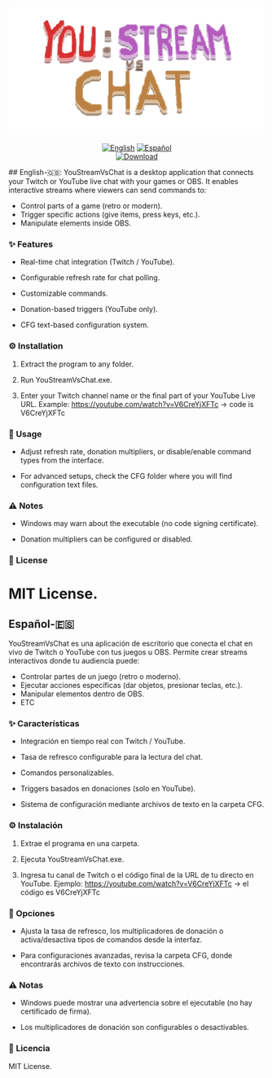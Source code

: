 <div align="center">
  
![ui](/res/Titlegit.png)
  
</div>
<div align="center">
  
[![English](https://img.shields.io/badge/Language-English-blue)](##english-🇬🇧) 
[![Español](https://img.shields.io/badge/Idioma-Español-green)](##español-🇪🇸)  
[![Download](https://img.shields.io/badge/⬇️-Download-red)](https://github.com/tuusuario/youstreamvschat/releases/latest)

</div>
## English-🇬🇧:
YouStreamVsChat is a desktop application that connects your Twitch or YouTube live chat with your games or OBS.
It enables interactive streams where viewers can send commands to:

- Control parts of a game (retro or modern).
- Trigger specific actions (give items, press keys, etc.).
- Manipulate elements inside OBS.

### ✨ Features

- Real-time chat integration (Twitch / YouTube).

- Configurable refresh rate for chat polling.

- Customizable commands.

- Donation-based triggers (YouTube only).

- CFG text-based configuration system.

### ⚙️ Installation

1. Extract the program to any folder.

2. Run YouStreamVsChat.exe.

3. Enter your Twitch channel name or the final part of your YouTube Live URL. Example: https://youtube.com/watch?v=V6CreYjXFTc → code is V6CreYjXFTc

### 🚀 Usage

- Adjust refresh rate, donation multipliers, or disable/enable command types from the interface.

- For advanced setups, check the CFG folder where you will find configuration text files.

### ⚠️ Notes

- Windows may warn about the executable (no code signing certificate).

- Donation multipliers can be configured or disabled.

### 📜 License

MIT License.
=======================================================================
## Español-🇪🇸

YouStreamVsChat es una aplicación de escritorio que conecta el chat en vivo de Twitch o YouTube con tus juegos u OBS.
Permite crear streams interactivos donde tu audiencia puede:

- Controlar partes de un juego (retro o moderno).
- Ejecutar acciones específicas (dar objetos, presionar teclas, etc.).
- Manipular elementos dentro de OBS.
- ETC

### ✨ Características

- Integración en tiempo real con Twitch / YouTube.

- Tasa de refresco configurable para la lectura del chat.

- Comandos personalizables.

- Triggers basados en donaciones (solo en YouTube).

- Sistema de configuración mediante archivos de texto en la carpeta CFG.

### ⚙️ Instalación

1. Extrae el programa en una carpeta.

2. Ejecuta YouStreamVsChat.exe.

3. Ingresa tu canal de Twitch o el código final de la URL de tu directo en YouTube. Ejemplo: https://youtube.com/watch?v=V6CreYjXFTc → el código es V6CreYjXFTc

### 🚀 Opciones

- Ajusta la tasa de refresco, los multiplicadores de donación o activa/desactiva tipos de comandos desde la interfaz.

- Para configuraciones avanzadas, revisa la carpeta CFG, donde encontrarás archivos de texto con instrucciones.

### ⚠️ Notas

- Windows puede mostrar una advertencia sobre el ejecutable (no hay certificado de firma).

- Los multiplicadores de donación son configurables o desactivables.

### 📜 Licencia

MIT License.
